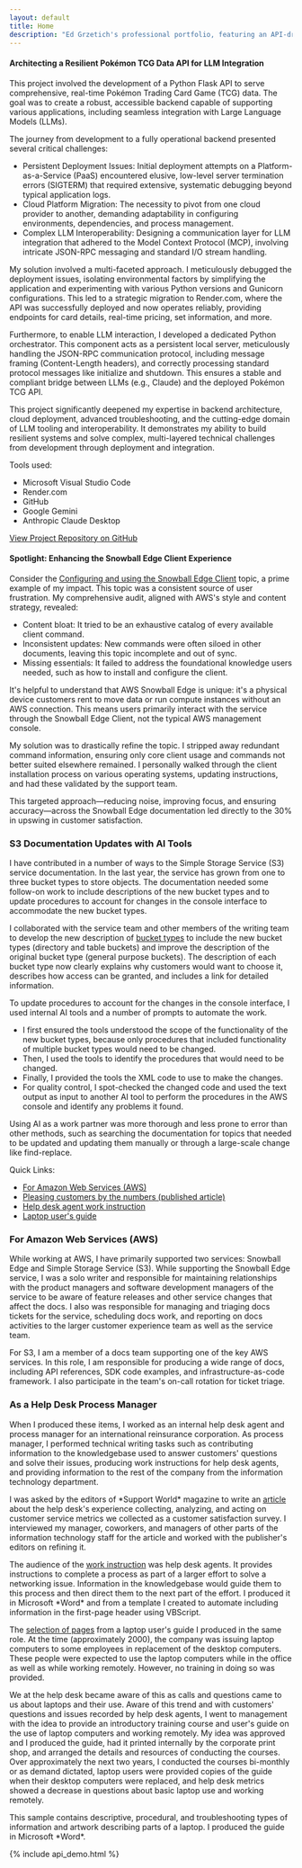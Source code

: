 ```yaml
---
layout: default
title: Home
description: "Ed Grzetich's professional portfolio, featuring an API-driven resume, comprehensive writing samples from AWS and earlier career, and content strategy insights."    
---
```

<div class="project-card">
<h4 class="text-lg font-semibold text-gray-800 mb-2">Architecting a Resilient Pokémon TCG Data API for LLM Integration</h4>
<p class="text-gray-700 mb-3">This project involved the development of a Python Flask API to serve comprehensive, real-time Pokémon Trading Card Game (TCG) data. The goal was to create a robust, accessible backend capable of supporting various applications, including seamless integration with Large Language Models (LLMs).</p>
<p class="text-gray-700 mb-3">The journey from development to a fully operational backend presented several critical challenges:</p>
<ul class="list-disc pl-5 text-gray-700 space-y-1 mb-3"><li>Persistent Deployment Issues: Initial deployment attempts on a Platform-as-a-Service (PaaS) encountered elusive, low-level server termination errors (SIGTERM) that required extensive, systematic debugging beyond typical application logs.</li>
<li>Cloud Platform Migration: The necessity to pivot from one cloud provider to another, demanding adaptability in configuring environments, dependencies, and process management.</li>
<li>Complex LLM Interoperability: Designing a communication layer for LLM integration that adhered to the Model Context Protocol (MCP), involving intricate JSON-RPC messaging and standard I/O stream handling.</li></ul>
<p class="text-gray-700 mb-3">My solution involved a multi-faceted approach. I meticulously debugged the deployment issues, isolating environmental factors by simplifying the application and experimenting with various Python versions and Gunicorn configurations. This led to a strategic migration to Render.com, where the API was successfully deployed and now operates reliably, providing endpoints for card details, real-time pricing, set information, and more.</p>
<p class="text-gray-700 mb-3">Furthermore, to enable LLM interaction, I developed a dedicated Python orchestrator. This component acts as a persistent local server, meticulously handling the JSON-RPC communication protocol, including message framing (Content-Length headers), and correctly processing standard protocol messages like initialize and shutdown. This ensures a stable and compliant bridge between LLMs (e.g., Claude) and the deployed Pokémon TCG API.</p>
<p class="text-gray-700 mb-3">This project significantly deepened my expertise in backend architecture, cloud deployment, advanced troubleshooting, and the cutting-edge domain of LLM tooling and interoperability. It demonstrates my ability to build resilient systems and solve complex, multi-layered technical challenges from development through deployment and integration.</p>
<p class="text-gray-700 mb-3">Tools used:
<ul class="list-disc pl-5 text-gray-700 space-y-1 mb-3">
<li>Microsoft Visual Studio Code</li>
<li>Render.com</li>
<li>GitHub</li>
<li>Google Gemini</li>
<li>Anthropic Claude Desktop</li>
</ul>
<p class="text-gray-700 mb-3"><a href="https://github.com/grzetich/pokemon-tcg-mcp" class="text-red-700 hover:underline" target="_blank">View Project Repository on GitHub</a></p></div>
<div class="project-card">
<h4 class="text-lg font-semibold text-gray-800 mb-2">Spotlight: Enhancing the Snowball Edge Client Experience</h4>
    <p class="text-gray-700 mb-3">
        Consider the <a href="https://docs.aws.amazon.com/snowball/latest/developer-guide/using-client-commands.html" class="text-red-700 hover:underline" target="_blank">Configuring and using the Snowball Edge Client</a> topic, a prime example of my impact. This topic was a consistent source of user frustration. My comprehensive audit, aligned with AWS's style and content strategy, revealed:
    </p>
    <ul class="list-disc pl-5 text-gray-700 space-y-1 mb-3">
        <li>Content bloat: It tried to be an exhaustive catalog of every available client command.</li>
        <li>Inconsistent updates: New commands were often siloed in other documents, leaving this topic incomplete and out of sync.</li>
        <li>Missing essentials: It failed to address the foundational knowledge users needed, such as how to install and configure the client.</li>
    </ul>
    <p class="text-gray-700 mb-3">
        It's helpful to understand that AWS Snowball Edge is unique: it's a physical device customers rent to move data or run compute instances without an AWS connection. This means users primarily interact with the service through the Snowball Edge Client, not the typical AWS management console.
    </p>
    <p class="text-gray-700 mb-3">
        My solution was to drastically refine the topic. I stripped away redundant command information, ensuring only core client usage and commands not better suited elsewhere remained. I personally walked through the client installation process on various operating systems, updating instructions, and had these validated by the support team.
    </p>
    <p class="text-gray-700 mb-3">
        This targeted approach—reducing noise, improving focus, and ensuring accuracy—across the Snowball Edge documentation led directly to the 30%  in upswing in customer satisfaction.
    </p>
</div>

<div class="project-card">
    <h3 class="text-xl font-semibold text-red-700 mb-2">S3 Documentation Updates with AI Tools</h3>
    <p class="text-gray-700 mb-3">
        I have contributed in a number of ways to the Simple Storage Service (S3) service documentation. In the last year, the service has grown from one to three bucket types to store objects. The documentation needed some follow-on work to include descriptions of the new bucket types and to update procedures to account for changes in the console interface to accommodate the new bucket types.
    </p>
    <p class="text-gray-700 mb-3">
        I collaborated with the service team and other members of the writing team to develop the new description of <a href="https://docs.aws.amazon.com/AmazonS3/latest/userguide/Welcome.html#BasicsBucket" class="text-red-700 hover:underline" target="_blank">bucket types</a> to include the new bucket types (directory and table buckets) and improve the description of the original bucket type (general purpose buckets). The description of each bucket type now clearly explains why customers would want to choose it, describes how access can be granted, and includes a link for detailed information.
    </p>
    <p class="text-gray-700 mb-3">
        To update procedures to account for the changes in the console interface, I used internal AI tools and a number of prompts to automate the work.
    </p>
    <ul class="list-disc pl-5 text-gray-700 space-y-1 mb-3">
        <li>I first ensured the tools understood the scope of the functionality of the new bucket types, because only procedures that included functionality of multiple bucket types would need to be changed.</li>
        <li>Then, I used the tools to identify the procedures that would need to be changed.</li>
        <li>Finally, I provided the tools the XML code to use to make the changes.</li>
        <li>For quality control, I spot-checked the changed code and used the text output as input to another AI tool to perform the procedures in the AWS console and identify any problems it found.</li>
    </ul>
    <p class="text-gray-700">
        Using AI as a work partner was more thorough and less prone to error than other methods, such as searching the documentation for topics that needed to be updated and updating them manually or through a large-scale change like find-replace.
    </p>
</div>

<p class="text-gray-700 font-semibold mb-4">Quick Links:</p>
<ul class="list-none flex flex-wrap gap-4 mb-8">
    <li><a href="#for-amazon-web-services-aws-section" class="text-red-700 hover:underline">For Amazon Web Services (AWS)</a></li>
    <li><a href="{{ site.baseurl }}/assets/other/article.pdf" class="text-red-700 hover:underline" target="_blank">Pleasing customers by the numbers (published article)</a></li>
    <li><a href="{{ site.baseurl }}/assets/other/hd_wi.pdf" class="text-red-700 hover:underline" target="_blank">Help desk agent work instruction</a></li>
    <li><a href="{{ site.baseurl }}/assets/other/lptp_trn.pdf" class="text-red-700 hover:underline" target="_blank">Laptop user's guide</a></li>
</ul>
<div class="project-card">
<h3 id="for-amazon-web-services-aws-section" class="text-2xl font-bold text-gray-900 mb-3">For Amazon Web Services (AWS)</h3>
<p class="text-gray-700 mb-4">
    While working at AWS, I have primarily supported two services: Snowball Edge and Simple Storage Service (S3). While supporting the Snowball Edge service, I was a solo writer and responsible for maintaining relationships with the product managers and software development managers of the service to be aware of feature releases and other service changes that affect the docs. I also was responsible for managing and triaging docs tickets for the service, scheduling docs work, and reporting on docs activities to the larger customer experience team as well as the service team.
</p>
<p class="text-gray-700 mb-4">
    For S3, I am a member of a docs team supporting one of the key AWS services. In this role, I am responsible for producing a wide range of docs, including API references, SDK code examples, and infrastructure-as-code framework. I also participate in the team's on-call rotation for ticket triage.
</p>
</div>
<div class="project-card">
<h3 id="as-a-help-desk-process-manager-section" class="text-2xl font-bold text-gray-900 mb-3 mt-6">As a Help Desk Process Manager</h3>
<p class="text-gray-700 mb-4">
    When I produced these items, I worked as an internal help desk agent and process manager for an international reinsurance corporation. As process manager, I performed technical writing tasks such as contributing information to the knowledgebase used to answer customers' questions and solve their issues, producing work instructions for help desk agents, and providing information to the rest of the company from the information technology department.
</p>
<p class="text-gray-700 mb-4">
    I was asked by the editors of *Support World* magazine to write an <a href="{{ site.baseurl }}/assets/other/article.pdf" class="text-red-700 hover:underline" target="_blank">article</a> about the help desk's experience collecting, analyzing, and acting on customer service metrics we collected as a customer satisfaction survey. I interviewed my manager, coworkers, and managers of other parts of the information technology staff for the article and worked with the publisher's editors on refining it.
</p>
<p class="text-gray-700 mb-4">
    The audience of the <a href="{{ site.baseurl }}/assets/other/hd_wi.pdf" class="text-red-700 hover:underline" target="_blank">work instruction</a> was help desk agents. It provides instructions to complete a process as part of a larger effort to solve a networking issue. Information in the knowledgebase would guide them to this process and then direct them to the next part of the effort. I produced it in Microsoft *Word* and from a template I created to automate including information in the first-page header using VBScript.
</p>
<p class="text-gray-700 mb-4">
    The <a href="{{ site.baseurl }}/assets/other/lptp_trn.pdf" class="text-red-700 hover:underline" target="_blank">selection of pages</a> from a laptop user's guide I produced in the same role. At the time (approximately 2000), the company was issuing laptop computers to some employees in replacement of the desktop computers. These people were expected to use the laptop computers while in the office as well as while working remotely. However, no training in doing so was provided.
</p>
<p class="text-gray-700 mb-4">
    We at the help desk became aware of this as calls and questions came to us about laptops and their use. Aware of this trend and with customers' questions and issues recorded by help desk agents, I went to management with the idea to provide an introductory training course and user's guide on the use of laptop computers and working remotely. My idea was approved and I produced the guide, had it printed internally by the corporate print shop, and arranged the details and resources of conducting the courses. Over approximately the next two years, I conducted the courses bi-monthly or as demand dictated, laptop users were provided copies of the guide when their desktop computers were replaced, and help desk metrics showed a decrease in questions about basic laptop use and working remotely.
</p>
<p class="text-gray-700">
    This sample contains descriptive, procedural, and troubleshooting types of information and artwork describing parts of a laptop. I produced the guide in Microsoft *Word*.
</p>
</div>
{% include api_demo.html %}